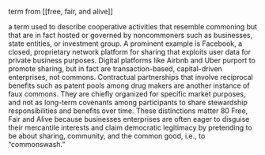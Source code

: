 term from [[free, fair, and alive]]

a term used to describe cooperative activities that
resemble commoning but that are in fact hosted or governed by noncommoners such as businesses, state entities, or investment group. A
prominent example is Facebook, a closed, proprietary network platform for sharing that exploits user data for private business purposes.
Digital platforms like Airbnb and Uber purport to promote sharing,
but in fact are transaction-based, capital-driven enterprises, not commons. Contractual partnerships that involve reciprocal benefits such
as patent pools among drug makers are another instance of faux
commons. They are chiefly organized for specific market purposes,
and not as long-term covenants among participants to share stewardship responsibilities and benefits over time. These distinctions matter 
80 Free, Fair and Alive
because businesses enterprises are often eager to disguise their mercantile interests and claim democratic legitimacy by pretending to be about
sharing, community, and the common good, i.e., to “commonswash.”
